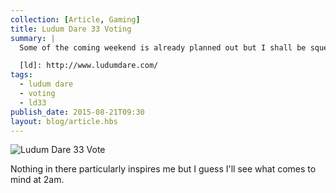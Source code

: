 ```yaml
---
collection: [Article, Gaming]
title: Ludum Dare 33 Voting
summary: |
  Some of the coming weekend is already planned out but I shall be squeezing [Ludum Dare][ld] 33 in around that. My vote is in:

  [ld]: http://www.ludumdare.com/
tags: 
  - ludum dare
  - voting
  - ld33
publish_date: 2015-08-21T09:30
layout: blog/article.hbs
---
```


![Ludum Dare 33 Vote]($media/img/ludum-dare-33.png)
    
Nothing in there particularly inspires me but I guess I'll see what comes to mind at 2am.
